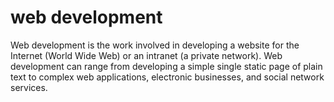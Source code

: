 # web development

Web development is the work involved in developing a website for the Internet (World Wide Web) or an intranet (a private network). 
Web development can range from developing a simple single static page of plain text to complex web applications, electronic businesses, and social network services.
